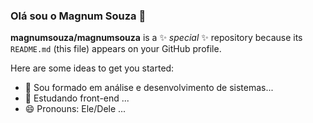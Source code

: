 ### Olá sou o Magnum Souza 👋


**magnumsouza/magnumsouza** is a ✨ _special_ ✨ repository because its `README.md` (this file) appears on your GitHub profile.

Here are some ideas to get you started:

- 🔭 Sou formado em análise e desenvolvimento de sistemas...
- 🌱 Estudando front-end ...
- 😄 Pronouns: Ele/Dele ...

